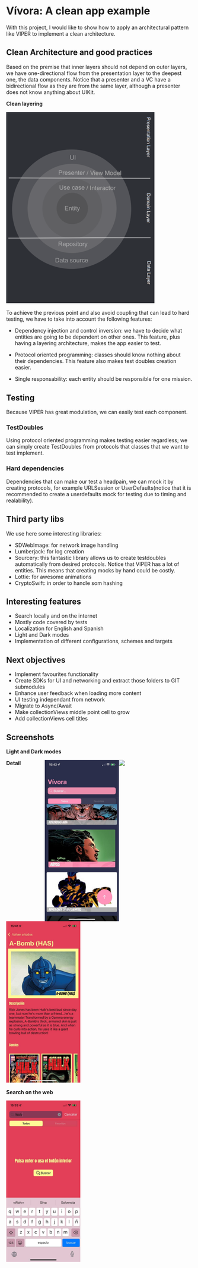 # Vívora: A clean app example

With this project, I would like to show how to apply an architectural pattern like VIPER to implement a clean architecture.

## Clean Architecture and good practices

Based on the premise that inner layers should not depend on outer layers, we have one-directional flow from the presentation layer to the deepest one, the data components. Notice that a presenter and a VC have a bidirectional flow as they are from the same layer, although a presenter does not know anything about UIKit.

**Clean layering**

<img src="readmeResources/clean.png?raw=true" width="400" /> 

To achieve the previous point and also avoid coupling that can lead to hard testing, we have to take into account the following features:

- Dependency injection and control inversion: we have to decide what entities are going to be dependent on other ones. This feature, plus having a layering architecture, makes the app easier to test.

- Protocol oriented programming: classes should know nothing about their dependencies. This feature also makes test doubles creation easier.

- Single responsability: each entity should be responsible for one mission.

## Testing

Because VIPER has great modulation, we can easily test each component.

### TestDoubles 

Using protocol oriented programming makes testing easier regardless; we can simply create TestDoubles from protocols that classes that we want to test implement.

### Hard dependencies

Dependencies that can make our test a headpain, we can mock it by creating protocols, for example URLSession or UserDefaults(notice that it is recommended to create a userdefaults mock for testing due to timing and realability).

## Third party libs

We use here some interesting libraries:
- SDWebImage: for network image handling
- Lumberjack: for log creation
- Sourcery: this fantastic library allows us to create testdoubles automatically from desired protocols. Notice that VIPER has a lot of entities. This means that creating mocks by hand could be costly.
- Lottie: for awesome animations
- CryptoSwift: in order to handle som hashing

## Interesting features

- Search locally and on the internet
- Mostly code covered by tests
- Localization for English and Spanish
- Light and Dark modes
- Implementation of different configurations, schemes and targets

## Next objectives

- Implement favourites functionality
- Create SDKs for UI and networking and extract those folders to GIT submodules 
- Enhance user feedback when loading more content
- UI testing independant from network
- Migrate to Async/Await
- Make collectionViews middle point cell to grow
- Add collectionViews cell titles

## Screenshots

**Light and Dark modes**

<img style="float: right;" src="readmeResources/s2.jpeg?raw=true" width="200" /> 

<img style="float: right;" src="readmeResources/s4.jpeg?raw=true" width="200" />

**Detail**

<img src="readmeResources/s3.jpeg?raw=true" width="200" />

**Search on the web**

<img src="readmeResources/s5.jpeg?raw=true" width="200" />
